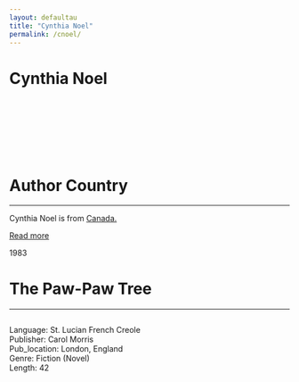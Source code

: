 ```yaml
---
layout: defaultau
title: "Cynthia Noel"
permalink: /cnoel/
---
```

<!-- partial:index.partial.html -->
<div class="content">
    <h1>Cynthia Noel</h1>
    <div class="quote">
        <div><img src="" class="logo"></div>
    </div>
    <div class="timeline">
        <div style="padding-bottom:100px;"></div>
        <div class="block">
            <div class="date right"><p class="right"></p></div>
            <div class="dot"></div>
            <div class="left first">
            <div class="author_country">
                <h1>Author Country</h1><hr>
          <div class="aclocation">  <p>Cynthia Noel is from <a href="{{ site.baseurl }}/24">Canada.</a></p></div>
                <div class="acreadmore"><a href="#" target="_blank">Read more</a></div>
            </div>
            </div>
        </div>
         <div class="block">
            <div class="date left"><p class="left">1983</p></div>
            <div class="dot"></div>
            <div class="right">
                <h1>The Paw-Paw Tree</h1><hr>
                <p><img src=""></p>
                <p>
                Language: St. Lucian French Creole<br/>
                Publisher: Carol Morris<br/>
                Pub_location: London, England<br/>
                Genre: Fiction (Novel)<br/>
                Length: 42 <br/>                   </p>
            </div>
        </div>
